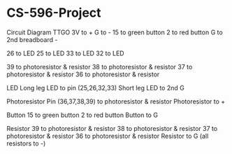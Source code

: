 # CS-596-Project

Circuit Diagram
TTGO
3V to +
G to -
15 to green button
2 to red button
G to 2nd breadboard -

26 to LED
25 to LED
33 to LED
32 to LED

39 to photoresistor & resistor
38 to photoresistor & resistor
37 to photoresistor & resistor
36 to photoresistor & resistor

LED
Long leg LED to pin (25,26,32,33)
Short leg LED to 2nd G

Photoresistor
Pin (36,37,38,39) to photoresistor & resistor
Photoresistor to +

Button
15 to green button
2 to red button
Button to G

Resistor
39 to photoresistor & resistor
38 to photoresistor & resistor
37 to photoresistor & resistor
36 to photoresistor & resistor
Resistor to G (all resistors to -)
